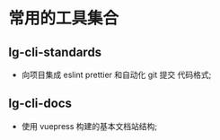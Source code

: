 # 常用的工具集合 


## lg-cli-standards 

* 向项目集成 eslint prettier 和自动化 git 提交 代码格式;


## lg-cli-docs 

* 使用 vuepress 构建的基本文档站结构;